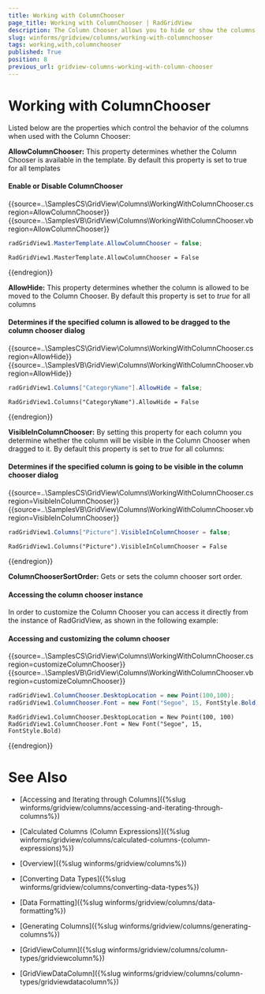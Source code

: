 ```yaml
---
title: Working with ColumnChooser
page_title: Working with ColumnChooser | RadGridView
description: The Column Chooser allows you to hide or show the columns at run-time.
slug: winforms/gridview/columns/working-with-columnchooser
tags: working,with,columnchooser
published: True
position: 8
previous_url: gridview-columns-working-with-column-chooser
---
```


# Working with ColumnChooser

Listed below are the properties which control the behavior of the columns when used with the Column Chooser:

__AllowColumnChooser:__ This property determines whether the Column Chooser is available in the template. By default this property is set to true for all templates

#### Enable or Disable ColumnChooser

{{source=..\SamplesCS\GridView\Columns\WorkingWithColumnChooser.cs region=AllowColumnChooser}} 
{{source=..\SamplesVB\GridView\Columns\WorkingWithColumnChooser.vb region=AllowColumnChooser}} 

````C#
radGridView1.MasterTemplate.AllowColumnChooser = false;

````
````VB.NET
RadGridView1.MasterTemplate.AllowColumnChooser = False

````

{{endregion}}

__AllowHide:__ This property determines whether the column is allowed to be moved to the Column Chooser. By default this property is set to *true* for all columns 

#### Determines if the specified column is allowed to be dragged to the column chooser dialog

{{source=..\SamplesCS\GridView\Columns\WorkingWithColumnChooser.cs region=AllowHide}} 
{{source=..\SamplesVB\GridView\Columns\WorkingWithColumnChooser.vb region=AllowHide}} 

````C#
radGridView1.Columns["CategoryName"].AllowHide = false;

````
````VB.NET
RadGridView1.Columns("CategoryName").AllowHide = False

````

{{endregion}}

__VisibleInColumnChooser:__ By setting this property for each column you determine whether the column will be visible in the Column Chooser when dragged to it. By default this property is set to *true* for all columns:

#### Determines if the specified column is going to be visible in the column chooser dialog

{{source=..\SamplesCS\GridView\Columns\WorkingWithColumnChooser.cs region=VisibleInColumnChooser}} 
{{source=..\SamplesVB\GridView\Columns\WorkingWithColumnChooser.vb region=VisibleInColumnChooser}} 

````C#
radGridView1.Columns["Picture"].VisibleInColumnChooser = false;

````
````VB.NET
RadGridView1.Columns("Picture").VisibleInColumnChooser = False

````

{{endregion}}

__ColumnChooserSortOrder:__ Gets or sets the column chooser sort order.

#### Accessing the column chooser instance

In order to customize the Column Chooser you can access it directly from the instance of RadGridView, as shown in the following example:

#### Accessing and customizing the column chooser

{{source=..\SamplesCS\GridView\Columns\WorkingWithColumnChooser.cs region=customizeColumnChooser}} 
{{source=..\SamplesVB\GridView\Columns\WorkingWithColumnChooser.vb region=customizeColumnChooser}} 

````C#
radGridView1.ColumnChooser.DesktopLocation = new Point(100,100);
radGridView1.ColumnChooser.Font = new Font("Segoe", 15, FontStyle.Bold);

````
````VB.NET
RadGridView1.ColumnChooser.DesktopLocation = New Point(100, 100)
RadGridView1.ColumnChooser.Font = New Font("Segoe", 15, FontStyle.Bold)

````

{{endregion}}

# See Also

* [Accessing and Iterating through Columns]({%slug winforms/gridview/columns/accessing-and-iterating-through-columns%})

* [Calculated Columns (Column Expressions)]({%slug winforms/gridview/columns/calculated-columns-(column-expressions)%})

* [Overview]({%slug winforms/gridview/columns%})

* [Converting Data Types]({%slug winforms/gridview/columns/converting-data-types%})

* [Data Formatting]({%slug winforms/gridview/columns/data-formatting%})

* [Generating Columns]({%slug winforms/gridview/columns/generating-columns%})

* [GridViewColumn]({%slug winforms/gridview/columns/column-types/gridviewcolumn%})

* [GridViewDataColumn]({%slug winforms/gridview/columns/column-types/gridviewdatacolumn%})

